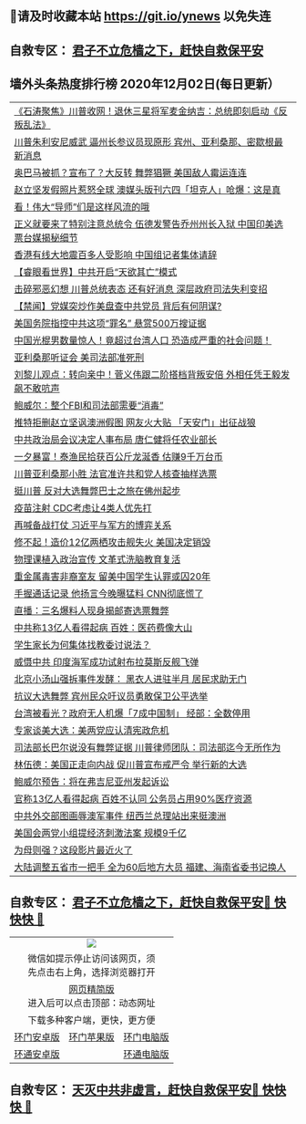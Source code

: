 ## 📩请及时收藏本站 https://git.io/ynews 以免失连</a>
## 自救专区： [君子不立危樯之下，赶快自救保平安 ](https://github.com/pwgy/td/blob/master/README.md)

## 墙外头条热度排行榜 2020年12月02日(每日更新）

 <table>
<tr><td colspan="2" align="left"><a href="https://eednoumw.xlohf.cyou/?name=c1251243&key=pzykfwejorbvjhqc&from=gy2">《石涛聚焦》川普收网！退休三星将军麦金纳吉：总统即刻启动《反叛乱法》</a></td></tr>
<tr><td colspan="2" align="left"><a href="https://eednoumw.xlohf.cyou/?name=c1251244&key=pzykfwejorbvjhqc&from=gy2">川普朱利安尼威武 逼州长参议员现原形 宾州、亚利桑那、密歇根最新消息</a></td></tr>
<tr><td colspan="2" align="left"><a href="https://eednoumw.xlohf.cyou/?name=c1251260&key=pzykfwejorbvjhqc&from=gy2">奥巴马被抓？宣布了？大反转 舞弊猖獗 美国敌人霉运连连</a></td></tr>
<tr><td colspan="2" align="left"><a href="https://eednoumw.xlohf.cyou/?name=c1251253&key=pzykfwejorbvjhqc&from=gy2">赵立坚发假照片惹怒全球 澳媒头版刊六四「坦克人」呛爆：这是真</a></td></tr>
<tr><td colspan="2" align="left"><a href="https://eednoumw.xlohf.cyou/?name=c1251334&key=pzykfwejorbvjhqc&from=gy2">看！伟大“导师”们是这样风流的哦</a></td></tr>
<tr><td colspan="2" align="left"><a href="https://eednoumw.xlohf.cyou/?name=c1251285&key=pzykfwejorbvjhqc&from=gy2">正义就要来了特别注意总统令 伍德发警告乔州州长入狱 中国印美选票台媒揭秘细节</a></td></tr>
<tr><td colspan="2" align="left"><a href="https://eednoumw.xlohf.cyou/?name=c1251276&key=pzykfwejorbvjhqc&from=gy2">香港有线大地震百多人受影响 中国组记者集体请辞</a></td></tr>
<tr><td colspan="2" align="left"><a href="https://eednoumw.xlohf.cyou/?name=c1251258&key=pzykfwejorbvjhqc&from=gy2">【睿眼看世界】中共开启“天欲其亡”模式</a></td></tr>
<tr><td colspan="2" align="left"><a href="https://eednoumw.xlohf.cyou/?name=c1251282&key=pzykfwejorbvjhqc&from=gy2">击碎邪恶幻想 川普总统表态 还有好消息 深层政府司法失利变招</a></td></tr>
<tr><td colspan="2" align="left"><a href="https://eednoumw.xlohf.cyou/?name=c1251293&key=pzykfwejorbvjhqc&from=gy2">【禁闻】党媒突炒作美盘查中共党员 背后有何阴谋?</a></td></tr>
<tr><td colspan="2" align="left"><a href="https://eednoumw.xlohf.cyou/?name=c1251331&key=pzykfwejorbvjhqc&from=gy2">美国务院指控中共这项“罪名” 悬赏500万搜证据</a></td></tr>
<tr><td colspan="2" align="left"><a href="https://eednoumw.xlohf.cyou/?name=c1251254&key=pzykfwejorbvjhqc&from=gy2">中国光棍男数量惊人！竟超过台湾人口 恐造成严重的社会问题！</a></td></tr>
<tr><td colspan="2" align="left"><a href="https://eednoumw.xlohf.cyou/?name=c1251271&key=pzykfwejorbvjhqc&from=gy2">亚利桑那听证会 美司法部准死刑</a></td></tr>
<tr><td colspan="2" align="left"><a href="https://eednoumw.xlohf.cyou/?name=c1251263&key=pzykfwejorbvjhqc&from=gy2">刘黎儿观点：转向亲中！菅义伟跟二阶搭档背叛安倍 外相任凭王毅发飙不敢吭声</a></td></tr>
<tr><td colspan="2" align="left"><a href="https://eednoumw.xlohf.cyou/?name=c1251318&key=pzykfwejorbvjhqc&from=gy2">鲍威尔：整个FBI和司法部需要“消毒”</a></td></tr>
<tr><td colspan="2" align="left"><a href="https://eednoumw.xlohf.cyou/?name=c1251259&key=pzykfwejorbvjhqc&from=gy2">推特拒删赵立坚讽澳洲假图 网友火大贴 「天安门」出征战狼</a></td></tr>
<tr><td colspan="2" align="left"><a href="https://eednoumw.xlohf.cyou/?name=c1251330&key=pzykfwejorbvjhqc&from=gy2">中共政治局会议决定人事布局 唐仁健将任农业部长</a></td></tr>
<tr><td colspan="2" align="left"><a href="https://eednoumw.xlohf.cyou/?name=c1251284&key=pzykfwejorbvjhqc&from=gy2">一夕暴富！泰渔民拾获百公斤龙涎香 估赚9千万台币</a></td></tr>
<tr><td colspan="2" align="left"><a href="https://eednoumw.xlohf.cyou/?name=c1251321&key=pzykfwejorbvjhqc&from=gy2">川普亚利桑那小胜 法官准许共和党人核查抽样选票</a></td></tr>
<tr><td colspan="2" align="left"><a href="https://eednoumw.xlohf.cyou/?name=c1251320&key=pzykfwejorbvjhqc&from=gy2">挺川普 反对大选舞弊巴士之旅在佛州起步</a></td></tr>
<tr><td colspan="2" align="left"><a href="https://eednoumw.xlohf.cyou/?name=c1251288&key=pzykfwejorbvjhqc&from=gy2">疫苗注射 CDC考虑让4类人优先打</a></td></tr>
<tr><td colspan="2" align="left"><a href="https://eednoumw.xlohf.cyou/?name=c1251250&key=pzykfwejorbvjhqc&from=gy2">再喊备战打仗 习近平与军方的博弈关系</a></td></tr>
<tr><td colspan="2" align="left"><a href="https://eednoumw.xlohf.cyou/?name=c1251332&key=pzykfwejorbvjhqc&from=gy2">修不起！造价12亿两栖攻击舰失火 美国决定销毁</a></td></tr>
<tr><td colspan="2" align="left"><a href="https://eednoumw.xlohf.cyou/?name=c1251248&key=pzykfwejorbvjhqc&from=gy2">物理课植入政治宣传 文革式洗脑教育复活</a></td></tr>
<tr><td colspan="2" align="left"><a href="https://eednoumw.xlohf.cyou/?name=c1251286&key=pzykfwejorbvjhqc&from=gy2">重金属毒害非裔室友 留美中国学生认罪或囚20年</a></td></tr>
<tr><td colspan="2" align="left"><a href="https://eednoumw.xlohf.cyou/?name=c1251327&key=pzykfwejorbvjhqc&from=gy2">手握通话记录 他扬言今晚曝猛料 CNN彻底慌了</a></td></tr>
<tr><td colspan="2" align="left"><a href="https://eednoumw.xlohf.cyou/?name=c1251317&key=pzykfwejorbvjhqc&from=gy2">直播：三名爆料人现身揭邮寄选票舞弊</a></td></tr>
<tr><td colspan="2" align="left"><a href="https://eednoumw.xlohf.cyou/?name=c1251326&key=pzykfwejorbvjhqc&from=gy2">中共称13亿人看得起病 百姓：医药费像大山</a></td></tr>
<tr><td colspan="2" align="left"><a href="https://eednoumw.xlohf.cyou/?name=c1251325&key=pzykfwejorbvjhqc&from=gy2">学生家长为何集体找教委讨说法？</a></td></tr>
<tr><td colspan="2" align="left"><a href="https://eednoumw.xlohf.cyou/?name=c1251289&key=pzykfwejorbvjhqc&from=gy2">威慑中共 印度海军成功试射布拉莫斯反舰飞弹</a></td></tr>
<tr><td colspan="2" align="left"><a href="https://eednoumw.xlohf.cyou/?name=c1251269&key=pzykfwejorbvjhqc&from=gy2">北京小汤山强拆事件发酵： 黑衣人进驻半月 居民求助无门</a></td></tr>
<tr><td colspan="2" align="left"><a href="https://eednoumw.xlohf.cyou/?name=c1251322&key=pzykfwejorbvjhqc&from=gy2">抗议大选舞弊 宾州民众吁议员勇敢保卫公平选举</a></td></tr>
<tr><td colspan="2" align="left"><a href="https://eednoumw.xlohf.cyou/?name=c1251252&key=pzykfwejorbvjhqc&from=gy2">台湾被看光？政府无人机爆「7成中国制」 经部：全数停用</a></td></tr>
<tr><td colspan="2" align="left"><a href="https://eednoumw.xlohf.cyou/?name=c1251242&key=pzykfwejorbvjhqc&from=gy2">专家谈美大选：美两党应认清宪政危机</a></td></tr>
<tr><td colspan="2" align="left"><a href="https://eednoumw.xlohf.cyou/?name=c1251313&key=pzykfwejorbvjhqc&from=gy2">司法部长巴尔说没有舞弊证据 川普律师团队：司法部迄今无所作为</a></td></tr>
<tr><td colspan="2" align="left"><a href="https://eednoumw.xlohf.cyou/?name=c1251310&key=pzykfwejorbvjhqc&from=gy2">林伍德：美国正走向内战 促川普宣布戒严令 举行新的大选</a></td></tr>
<tr><td colspan="2" align="left"><a href="https://eednoumw.xlohf.cyou/?name=c1251251&key=pzykfwejorbvjhqc&from=gy2">鲍威尔预告：将在弗吉尼亚州发起诉讼</a></td></tr>
<tr><td colspan="2" align="left"><a href="https://eednoumw.xlohf.cyou/?name=c1251272&key=pzykfwejorbvjhqc&from=gy2">官称13亿人看得起病 百姓不认同 公务员占用90%医疗资源</a></td></tr>
<tr><td colspan="2" align="left"><a href="https://eednoumw.xlohf.cyou/?name=c1251262&key=pzykfwejorbvjhqc&from=gy2">中共外交部图画辱澳军事件 纽西兰总理站出来挺澳洲</a></td></tr>
<tr><td colspan="2" align="left"><a href="https://eednoumw.xlohf.cyou/?name=c1251323&key=pzykfwejorbvjhqc&from=gy2">美国会两党小组提经济刺激法案 规模9千亿</a></td></tr>
<tr><td colspan="2" align="left"><a href="https://eednoumw.xlohf.cyou/?name=c1251280&key=pzykfwejorbvjhqc&from=gy2">为母则强？这段影片最近火了</a></td></tr>
<tr><td colspan="2" align="left"><a href="https://eednoumw.xlohf.cyou/?name=c1251329&key=pzykfwejorbvjhqc&from=gy2">大陆调整五省市一把手 全为60后地方大员 福建、海南省委书记换人</a></td></tr>

</table>

 ## 自救专区： [君子不立危樯之下，赶快自救保平安🍎 快快快 📩](https://github.com/pwgy/td/blob/master/README.md)
 
<table>
  <tr>
    <td colspan="3" align="center"><img src="https://cdn.jsdelivr.net/gh/opipe/up/oGate65.jpg"/></td>
  </tr>
  <tr>
    <td colspan="3" align="center">微信如提示停止访问该网页，须<br/>先点击右上角，选择浏览器打开</td>
  <tr>
  <tr>
    <td colspan="3" align="center"><a href="https://gitcdn.xyz/cdn/otiny/up/master/show005.htm">网页精简版</a><br/>进入后可以点击顶部：动态网址</td>
  </tr>
  <tr>
    <td colspan="3" align="center">下载多种客户端，更快，更方便</td>
  <tr>
  <tr>
    <td align="center"><a href="https://cdn.jsdelivr.net/gh/opipe/up/oGatea.apk">环门安卓版</a></td>
    <td align="center"><a href="https://x.co/odisk">环门苹果版</a></td>
    <td align="center"><a href="https://cdn.jsdelivr.net/gh/opipe/up/oGate.zip">环门电脑版</a></td>
  </tr>
  <tr>
    <td align="center"><a href="https://cdn.jsdelivr.net/gh/opipe/up/oPipe.apk">环通安卓版</a></td>
    <td align="center"></td>
    <td align="center"><a href="https://raw.githubusercontent.com/opipe/up/master/oPipe.zip">环通电脑版</a></td>
  </tr>
  
</table>


 ## 自救专区： [天灭中共非虚言，赶快自救保平安🍎 快快快 📩](https://github.com/pwgy/td/blob/master/README.md)
